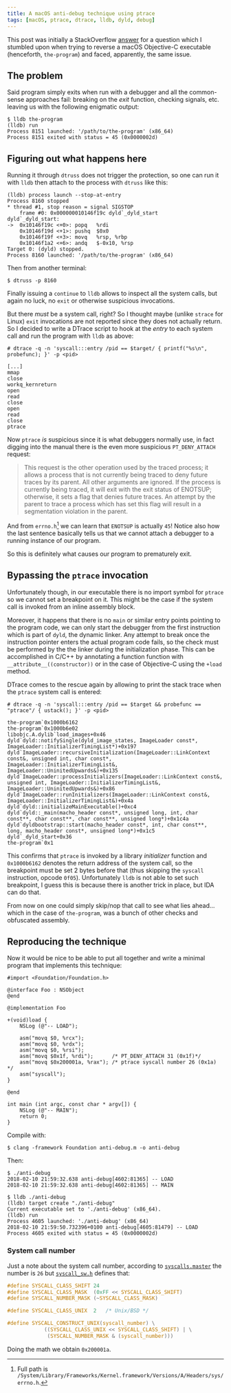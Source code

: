```yaml
---
title: A macOS anti-debug technique using ptrace
tags: [macOS, ptrace, dtrace, lldb, dyld, debug]
---
```


This post was initially a StackOverflow [answer] for a question which I stumbled upon when trying to reverse a macOS Objective-C executable (henceforth, `the-program`) and faced, apparently, the same issue.

[answer]: https://stackoverflow.com/a/47755340/477168

## The problem

Said program simply exits when run with a debugger and all the common-sense approaches fail: breaking on the *exit* function, checking signals, etc. leaving us with the following enigmatic output:

```
$ lldb the-program
(lldb) run
Process 8151 launched: '/path/to/the-program' (x86_64)
Process 8151 exited with status = 45 (0x0000002d)
```

## Figuring out what happens here

Running it through `dtruss` does not trigger the protection, so one can run it with `lldb` then attach to the process with `dtruss` like this:

```
(lldb) process launch --stop-at-entry
Process 8160 stopped
* thread #1, stop reason = signal SIGSTOP
    frame #0: 0x000000010146f19c dyld`_dyld_start
dyld`_dyld_start:
->  0x10146f19c <+0>: popq   %rdi
    0x10146f19d <+1>: pushq  $0x0
    0x10146f19f <+3>: movq   %rsp, %rbp
    0x10146f1a2 <+6>: andq   $-0x10, %rsp
Target 0: (dyld) stopped.
Process 8160 launched: '/path/to/the-program' (x86_64)
```

Then from another terminal:

```
$ dtruss -p 8160
```

Finally issuing a `continue` to `lldb` allows to inspect all the system calls, but again no luck, no `exit` or otherwise suspicious invocations.

But there *must* be a system call, right? So I thought maybe (unlike `strace` for Linux) `exit` invocations are not reported since they does not actually return. So I decided to write a DTrace script to hook at the *entry* to each system call and run the program with `lldb` as above:

```console
# dtrace -q -n 'syscall:::entry /pid == $target/ { printf("%s\n", probefunc); }' -p <pid>

[...]
mmap
close
workq_kernreturn
open
read
close
open
read
close
ptrace
```

Now `ptrace` *is* suspicious since it is what debuggers normally use, in fact digging into the manual there is the even more suspicious `PT_DENY_ATTACH` request:

> This request is the other operation used by the traced process; it allows a process that is not currently being traced to deny future traces by its parent. All other arguments are ignored. If the process is currently being traced, it will exit with the exit status of ENOTSUP; otherwise, it sets a flag that denies future traces. An attempt by the parent to trace a process which has set this flag will result in a segmentation violation in the parent.

And from `errno.h`[^errno] we can learn that `ENOTSUP` is actually `45`! Notice also how the last sentence basically tells us that we cannot attach a debugger to a running instance of our program.

[^errno]: Full path is `/System/Library/Frameworks/Kernel.framework/Versions/A/Headers/sys/errno.h`.

So this is definitely what causes our program to prematurely exit.

## Bypassing the `ptrace` invocation

Unfortunately though, in our executable there is no import symbol for `ptrace` so we cannot set a breakpoint on it. This might be the case if the system call is invoked from an inline assembly block.

Moreover, it happens that there is no `main` or similar entry points pointing to the program code, we can only start the debugger from the first instruction which is part of `dyld`, the dynamic linker. Any attempt to break once the instruction pointer enters the actual program code fails, so the check must be performed by the the linker during the initialization phase. This can be accomplished in C/C++ by annotating a function function with `__attribute__((constructor))` or in the case of Objective-C using the `+load` method.

DTrace comes to the rescue again by allowing to print the stack trace when the `ptrace` system call is entered:

```console
# dtrace -q -n 'syscall:::entry /pid == $target && probefunc == "ptrace"/ { ustack(); }' -p <pid>

the-program`0x1000b6162
the-program`0x1000b6e02
libobjc.A.dylib`load_images+0x46
dyld`dyld::notifySingle(dyld_image_states, ImageLoader const*, ImageLoader::InitializerTimingList*)+0x197
dyld`ImageLoader::recursiveInitialization(ImageLoader::LinkContext const&, unsigned int, char const*, ImageLoader::InitializerTimingList&, ImageLoader::UninitedUpwards&)+0x135
dyld`ImageLoader::processInitializers(ImageLoader::LinkContext const&, unsigned int, ImageLoader::InitializerTimingList&, ImageLoader::UninitedUpwards&)+0x86
dyld`ImageLoader::runInitializers(ImageLoader::LinkContext const&, ImageLoader::InitializerTimingList&)+0x4a
dyld`dyld::initializeMainExecutable()+0xc4
dyld`dyld::_main(macho_header const*, unsigned long, int, char const**, char const**, char const**, unsigned long*)+0x1c4a
dyld`dyldbootstrap::start(macho_header const*, int, char const**, long, macho_header const*, unsigned long*)+0x1c5
dyld`_dyld_start+0x36
the-program`0x1
```

This confirms that `ptrace` is invoked by a library *initializer* function and `0x1000b6162` denotes the return address of the system call, so the breakpoint must be set 2 bytes before that (thus skipping the `syscall` instruction, opcode `0f05`). Unfortunately `lldb` is not able to set such breakpoint, I guess this is because there is another trick in place, but IDA can do that.

From now on one could simply skip/nop that call to see what lies ahead... which in the case of `the-program`, was a bunch of other checks and obfuscated assembly.

## Reproducing the technique

Now it would be nice to be able to put all together and write a minimal program that implements this technique:

```objc
#import <Foundation/Foundation.h>

@interface Foo : NSObject
@end

@implementation Foo

+(void)load {
    NSLog (@"-- LOAD");

    asm("movq $0, %rcx");
    asm("movq $0, %rdx");
    asm("movq $0, %rsi");
    asm("movq $0x1f, %rdi");      /* PT_DENY_ATTACH 31 (0x1f)*/
    asm("movq $0x200001a, %rax"); /* ptrace syscall number 26 (0x1a) */
    asm("syscall");
}

@end

int main (int argc, const char * argv[]) {
    NSLog (@"-- MAIN");
    return 0;
}
```

Compile with:

```console
$ clang -framework Foundation anti-debug.m -o anti-debug
```

Then:

```console
$ ./anti-debug
2018-02-10 21:59:32.638 anti-debug[4602:81365] -- LOAD
2018-02-10 21:59:32.638 anti-debug[4602:81365] -- MAIN

$ lldb ./anti-debug
(lldb) target create "./anti-debug"
Current executable set to './anti-debug' (x86_64).
(lldb) run
Process 4605 launched: './anti-debug' (x86_64)
2018-02-10 21:59:50.732396+0100 anti-debug[4605:81479] -- LOAD
Process 4605 exited with status = 45 (0x0000002d)
```

### System call number

Just a note about the system call number, according to [`syscalls.master`] the number is `26` but [`syscall_sw.h`] defines that:

```c
#define SYSCALL_CLASS_SHIFT	24
#define SYSCALL_CLASS_MASK	(0xFF << SYSCALL_CLASS_SHIFT)
#define SYSCALL_NUMBER_MASK	(~SYSCALL_CLASS_MASK)

#define SYSCALL_CLASS_UNIX	2	/* Unix/BSD */

#define SYSCALL_CONSTRUCT_UNIX(syscall_number) \
			((SYSCALL_CLASS_UNIX << SYSCALL_CLASS_SHIFT) | \
			 (SYSCALL_NUMBER_MASK & (syscall_number)))
```

Doing the math we obtain `0x200001a`.

[`syscalls.master`]: https://opensource.apple.com/source/xnu/xnu-4570.1.46/bsd/kern/syscalls.master
[`syscall_sw.h`]: https://opensource.apple.com/source/xnu/xnu-4570.1.46/osfmk/mach/i386/syscall_sw.h
